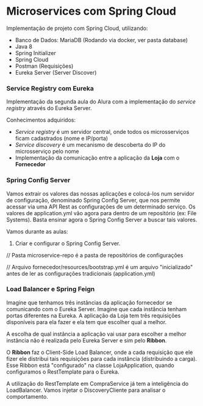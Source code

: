 # Microservices com Spring Cloud

Implementação de projeto com Spring Cloud, utilizando:

* Banco de Dados: MariaDB (Rodando via docker, ver pasta database)
* Java 8 
* Spring Initializer 
* Spring Cloud
* Postman (Requisições)
* Eureka Server (Server Discover)

### **Service Registry com Eureka**

Implementação da segunda aula do Alura com a implementação do *service registry* através do Eureka Server.

Conhecimentos adquiridos:

* _Service registry_ é um servidor central, onde todos os microsserviços ficam cadastrados (nome e IP/porta)
* _Service discovery_ é um mecanismo de descoberta do IP do microsserviço pelo nome
* Implementação da comunicação entre a aplicação da **Loja** com o **Fornecedor**

### **Spring Config Server**

Vamos extrair os valores das nossas aplicações e colocá-los num servidor de 
configuração, denominado Spring Config Server, que nos permite acessar via uma API Rest
as configurações de um determinado serviço.
Os valores de application.yml vão agora para dentro de um repositório (ex: File Systems).
Basta ensinar agora o Spring Config Server a buscar tais valores.

Vamos durante as aulas:
1) Criar e configurar o Spring Config Server.

// Pasta microservice-repo é a pasta de repositórios de configurações

// Arquivo fornecedor/resources/bootstrap.yml é um arquivo "inicializado" antes de ler as configurações tradicionais (application.yml)

### **Load Balancer e Spring Feign**

Imagine que tenhamos três instâncias da aplicação fornecedor se comunicando com o 
Eureka Server. Imagine que cada instância tenham portas diferentes na Eureka.
A aplicação da Loja tem três requisições disponíveis para ela fazer e ela tem que escolher
qual a melhor.

A escolha de qual instância a aplicação vai usar para escolher a melhor instância não
é realizada pelo Eureka Server e sim pelo **Ribbon**.

O **Ribbon** faz o Client-Side Load Balancer, onde a cada requisição que ele fizer ele distribui
tais requisições para cada instância (distribuindo a carga). Esse Ribbon está "configurado" na
classe LojaApplication, quando configuramos o RestTemplate para o Eureka.

A utilização do RestTemplate em CompraService já tem a inteligência do LoadBalancer.
Vamos injetar o DiscoveryCliente para analisar o comportamento.
